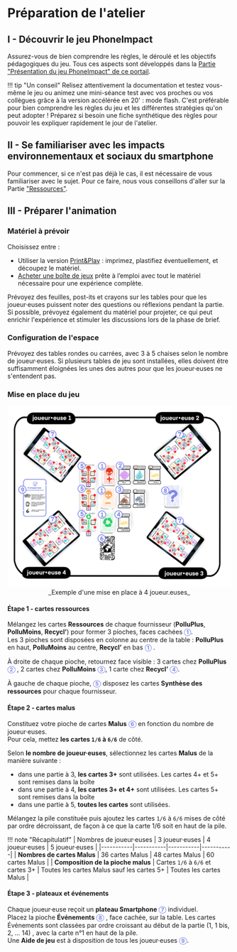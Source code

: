 # Préparation de l'atelier

## I - Découvrir le jeu PhoneImpact

Assurez-vous de bien comprendre les règles, le déroulé et les objectifs pédagogiques du jeu. Tous ces aspects sont développés dans la [Partie "Présentation du jeu PhoneImpact" de ce portail](../Jeu/Presentation.md).

!!! tip "Un conseil"
    Relisez attentivement la documentation et testez vous-même le jeu ou animez une mini-séance test avec vos proches ou vos collègues grâce à la version accélérée en 20' : mode flash. C'est préférable pour bien comprendre les règles du jeu et les différentes stratégies qu'on peut adopter !
    Préparez si besoin une fiche synthétique des règles pour pouvoir les expliquer rapidement le jour de l'atelier.

## II - Se familiariser avec les impacts environnementaux et sociaux du smartphone
Pour commencer, si ce n'est pas déjà le cas, il est nécessaire de vous familiariser avec le sujet. Pour ce faire, nous vous conseillons d'aller sur la Partie ["Ressources"](../Ressources/Introduction.md).

## III - Préparer l'animation

### Matériel à prévoir

Choisissez entre :

- Utiliser la version  [Print&Play](../PrintAndPlay) : imprimez, plastifiez éventuellement, et découpez le matériel.
- [Acheter une boîte de jeux](https://boutique.inria.ecoessentials.fr/) prête à l’emploi avec tout le matériel nécessaire pour une expérience complète.

Prévoyez des feuilles, post-its et crayons sur les tables pour que les joueur·euses puissent noter des questions ou réflexions pendant la partie.
Si possible, prévoyez également du matériel pour projeter, ce qui peut enrichir l'expérience et stimuler les discussions lors de la phase de brief.

### Configuration de l'espace

Prévoyez des tables rondes ou carrées, avec 3 à 5 chaises selon le nombre de joueur·euses.
Si plusieurs tables de jeu sont installées, elles doivent être suffisamment éloignées les unes des autres pour que les joueur·euses ne s'entendent pas.

### Mise en place du jeu

<center>
<img alt="TableDeJeu.png" src="../img/TableDeJeuV2.png" width="550"/>  
_Exemple d'une mise en place à 4 joueur.euses_
</center>

#### Étape 1 - cartes ressources

Mélangez les cartes **Ressources** de chaque fournisseur (**PolluPlus**, **PolluMoins**, **Recycl’**) pour former 3 pioches, faces cachées <span style="color: #7F88E6; font-weight: bold; border: 1.5px solid #7F88E6; border-radius: 50%; padding: 1px 4px; display: inline-flex; align-items: center; justify-content: center; font-size: 12px; line-height: 1;">1</span>.   
Les 3 pioches sont disposées en colonne au centre de la table : **PolluPlus** en haut, **PolluMoins** au centre, **Recycl’** en bas <span style="color: #7F88E6; font-weight: bold; border: 1.5px solid #7F88E6; border-radius: 50%; padding: 1px 4px; display: inline-flex; align-items: center; justify-content: center; font-size: 12px; line-height: 1;">1</span> .

À droite de chaque pioche, retournez face visible : 3 cartes chez **PolluPlus** <span style="color: #7F88E6; font-weight: bold; border: 1.5px solid #7F88E6; border-radius: 50%; padding: 1px 4px; display: inline-flex; align-items: center; justify-content: center; font-size: 12px; line-height: 1;">2</span> , 2 cartes chez **PolluMoins** <span style="color: #7F88E6; font-weight: bold; border: 1.5px solid #7F88E6; border-radius: 50%; padding: 1px 4px; display: inline-flex; align-items: center; justify-content: center; font-size: 12px; line-height: 1;">3</span>, 1 carte chez **Recycl’** <span style="color: #7F88E6; font-weight: bold; border: 1.5px solid #7F88E6; border-radius: 50%; padding: 1px 4px; display: inline-flex; align-items: center; justify-content: center; font-size: 12px; line-height: 1;">4</span>.

À gauche de chaque pioche, <span style="color: #7F88E6; font-weight: bold; border: 1.5px solid #7F88E6; border-radius: 50%; padding: 1px 4px; display: inline-flex; align-items: center; justify-content: center; font-size: 12px; line-height: 1;">5</span> disposez les cartes **Synthèse des ressources** pour chaque fournisseur.

#### Étape 2 - cartes malus

Constituez votre pioche de cartes **Malus** <span style="color: #7F88E6; font-weight: bold; border: 1.5px solid #7F88E6; border-radius: 50%; padding: 1px 4px; display: inline-flex; align-items: center; justify-content: center; font-size: 12px; line-height: 1;">6</span> en fonction du nombre de joueur·euses.  
Pour cela, mettez **les cartes  `1/6` à `6/6`** de côté.

Selon **le nombre de joueur·euses**, sélectionnez les cartes **Malus** de la manière suivante :

- dans une partie à 3, **les cartes 3+** sont utilisées. Les cartes 4+ et 5+ sont remises dans la boîte
- dans une partie à 4, **les cartes 3+ et 4+** sont utilisées. Les cartes 5+ sont remises dans la boîte
- dans une partie à 5, **toutes les cartes** sont utilisées.

Mélangez la pile constituée puis ajoutez les cartes `1/6` à `6/6` mises de côté par ordre décroissant, de façon à ce que la carte 1/6 soit en haut de la pile.

!!! note "Récapitulatif"
| Nombres de joueur·euses          | 3 joueur·euses | 4 joueur·euses | 5 joueur·euses |
|-----------|-----------|-----------|-----------|
| **Nombres de cartes Malus** | 36 cartes Malus          |  48 cartes Malus         |  60 cartes Malus         |
| **Composition de la pioche malus** |   Cartes `1/6` à `6/6` et cartes 3+        |    Toutes les cartes Malus sauf les cartes 5+       |    Toutes les cartes Malus       |

#### Étape 3 - plateaux et événements

Chaque joueur·euse reçoit un **plateau Smartphone** <span style="color: #7F88E6; font-weight: bold; border: 1.5px solid #7F88E6; border-radius: 50%; padding: 1px 4px; display: inline-flex; align-items: center; justify-content: center; font-size: 12px; line-height: 1;">7</span> individuel.  
Placez la pioche **Événements** <span style="color: #7F88E6; font-weight: bold; border: 1.5px solid #7F88E6; border-radius: 50%; padding: 1px 4px; display: inline-flex; align-items: center; justify-content: center; font-size: 12px; line-height: 1;">8</span> , face cachée, sur la table. Les cartes Événements sont classées par ordre croissant au début de la partie (1, 1 bis, 2, ... 14) , avec la carte n°1 en haut de la pile.  
Une **Aide de jeu** est à disposition de tous les joueur·euses  <span style="color: #7F88E6; font-weight: bold; border: 1.5px solid #7F88E6; border-radius: 50%; padding: 1px 4px; display: inline-flex; align-items: center; justify-content: center; font-size: 12px; line-height: 1;">9</span>.

